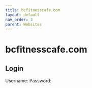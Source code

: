 ```yaml
---
title: bcfitnesscafe.com
layout: default
nav_order: 3
parent: Websites
---
```

# bcfitnesscafe.com
## Login
Username:
Password:

